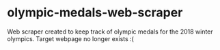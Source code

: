 # olympic-medals-web-scraper

Web scraper created to keep track of olympic medals for the 2018 winter olympics.  Target webpage no longer exists :(
